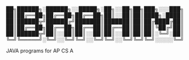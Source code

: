 ██╗██████╗░██████╗░░█████╗░██╗░░██╗██╗███╗░░░███╗
██║██╔══██╗██╔══██╗██╔══██╗██║░░██║██║████╗░████║
██║██████╦╝██████╔╝███████║███████║██║██╔████╔██║
██║██╔══██╗██╔══██╗██╔══██║██╔══██║██║██║╚██╔╝██║
██║██████╦╝██║░░██║██║░░██║██║░░██║██║██║░╚═╝░██║
╚═╝╚═════╝░╚═╝░░╚═╝╚═╝░░╚═╝╚═╝░░╚═╝╚═╝╚═╝░░░░░╚═╝

JAVA programs for AP CS A
